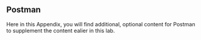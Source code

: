 
## Postman

Here in this Appendix, you will find additional, optional content for Postman to supplement the content ealier in this
lab.

